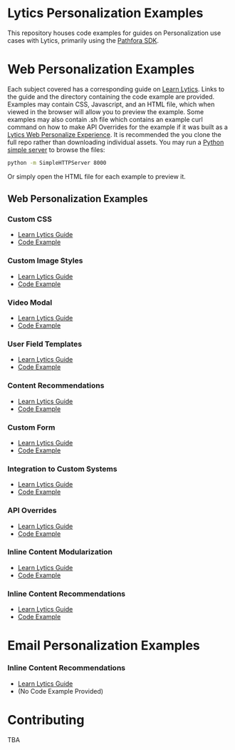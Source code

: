 # Lytics Personalization Examples

This repository houses code examples for guides on Personalization use cases with Lytics, primarily using the [Pathfora SDK](https://github.com/lytics/pathforajs).

# Web Personalization Examples
Each subject covered has a corresponding guide on [Learn Lytics](https://learn.lytics.com/). Links to the guide and the directory containing the code example are provided. Examples may contain CSS, Javascript, and an HTML file, which when viewed in the browser will allow you to preview the example. Some examples may also contain .sh file which contains an example curl command on how to make API Overrides for the example if it was built as a [Lytics Web Personalize Experience](https://learn.lytics.com/understanding/product-docs/orchestrate/experiences). It is recommended the you clone the full repo rather than downloading individual assets. You may run a [Python simple server](https://docs.python.org/2/library/simplehttpserver.html) to browse the files:

```sh
python -m SimpleHTTPServer 8000
```

Or simply open the HTML file for each example to preview it.

## Web Personalization Examples

### Custom CSS
- [Learn Lytics Guide](https://learn.lytics.com/marketing/use-cases/web-personalization/style-your-lytics-web-experiences-to-fit-your-brand-guidelines)
- [Code Example](/examples/custom-css)

### Custom Image Styles
- [Learn Lytics Guide](https://learn.lytics.com/marketing/use-cases/web-personalization/web-experiences-with-branded-images)
- [Code Example](/examples/image)

### Video Modal
- [Learn Lytics Guide](https://learn.lytics.com/marketing/use-cases/web-personalization/custom-personalized-experience-with-video-content)
- [Code Example](/examples/video)

### User Field Templates
- [Learn Lytics Guide](https://learn.lytics.com/marketing/use-cases/web-personalization/enhance-personalized-messaging-with-user-profile-fields)
- [Code Example](/examples/entity-template)

### Content Recommendations
- [Learn Lytics Guide](https://learn.lytics.com/marketing/use-cases/web-personalization/keep-visitors-engaged-with-content-recommendation-experiences)
- [Code Example](/examples/content-rec)

### Custom Form
- [Learn Lytics Guide](https://learn.lytics.com/marketing/use-cases/web-personalization/capture-more-information-from-qualified-leads)
- [Code Example](/examples/custom-form)

### Integration to Custom Systems
- [Learn Lytics Guide](https://learn.lytics.com/marketing/use-cases/web-personalization/tracking-web-personalize-experiences-in-third-party-tools)
- [Code Example](/examples/callback-post)

### API Overrides
- [Learn Lytics Guide](https://learn.lytics.com/marketing/use-cases/web-personalization/unlock-additional-web-personalization-features-with-lytics-api-overrides)
- [Code Example](/examples/api-overrides)

### Inline Content Modularization
- [Learn Lytics Guide](https://learn.lytics.com/marketing/use-cases/web-personalization/unlock-additional-web-personalization-features-with-lytics-api-overrides)
- [Code Example](/examples/inline-content-mod)

### Inline Content Recommendations
- [Learn Lytics Guide](https://learn.lytics.com/marketing/use-cases/web-personalization/populate-your-website-with-one-to-one-content-recommendations)
- [Code Example](/examples/inline-content-rec)

# Email Personalization Examples

### Inline Content Recommendations
- [Learn Lytics Guide](https://learn.lytics.com/marketing/use-cases/email-personalization-with-lytics/personalize-your-iterable-emails-with-lytics-content-recommendations)
- (No Code Example Provided)


# Contributing

TBA